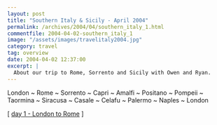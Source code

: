 ```yaml
---
layout: post
title: "Southern Italy & Sicily - April 2004"
permalink: /archives/2004/04/southern_italy_1.html
commentfile: 2004-04-02-southern_italy_1
image: "/assets/images/travelitaly2004.jpg"
category: travel
tag: overview
date: 2004-04-02 12:37:00
excerpt: |
  About our trip to Rome, Sorrento and Sicily with Owen and Ryan.
---
```


London ~ Rome ~ Sorrento ~ Capri ~ Amalfi ~ Positano ~ Pompeii ~ Taormina ~ Siracusa ~ Casale ~ Celafu ~ Palermo ~ Naples ~ London

\[ [day 1 - London to Rome](/travel/2004italy/day1.html) \]
